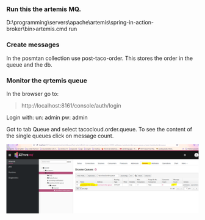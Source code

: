 ### Run this the artemis MQ.

D:\programming\servers\apache\artemis\spring-in-action-broker\bin>artemis.cmd run

### Create messages
In the posmtan collection use post-taco-order.
This stores the order in the queue and the db.

### Monitor the qrtemis queue
In the browser go to: 
> http://localhost:8161/console/auth/login

Login with: 
un: admin
pw: admin

Got to tab Queue and select tacocloud.order.queue.
To see the content of the single queues click on message count.

![img.png](img.png)